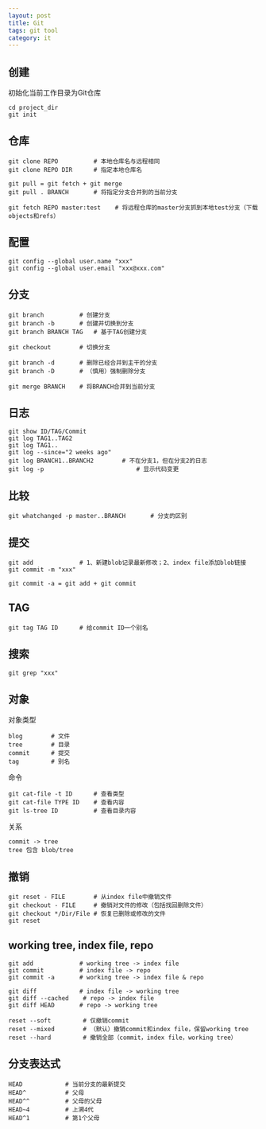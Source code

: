 ```yaml
---
layout: post
title: Git
tags: git tool
category: it
---
```


## 创建

初始化当前工作目录为Git仓库

    cd project_dir
    git init
    
## 仓库

    git clone REPO          # 本地仓库名与远程相同
    git clone REPO DIR      # 指定本地仓库名
    
    git pull = git fetch + git merge
    git pull . BRANCH       # 将指定分支合并到的当前分支
    
    git fetch REPO master:test    # 将远程仓库的master分支抓到本地test分支（下载objects和refs）
        
## 配置

    git config --global user.name "xxx"
    git config --global user.email "xxx@xxx.com"
   
## 分支
    
    git branch          # 创建分支
    git branch -b       # 创建并切换到分支
    git branch BRANCH TAG   # 基于TAG创建分支
    
    git checkout        # 切换分支

    git branch -d       # 删除已经合并到主干的分支
    git branch -D       # （慎用）强制删除分支

    git merge BRANCH    # 将BRANCH合并到当前分支
    
## 日志

    git show ID/TAG/Commit
    git log TAG1..TAG2
    git log TAG1..
    git log --since="2 weeks ago"
    git log BRANCH1..BRANCH2        # 不在分支1，但在分支2的日志
    git log -p                          # 显示代码变更

## 比较

    git whatchanged -p master..BRANCH       # 分支的区别

## 提交

    git add             # 1、新建blob记录最新修改；2、index file添加blob链接
    git commit -m "xxx"
    
    git commit -a = git add + git commit

## TAG

    git tag TAG ID      # 给commit ID一个别名

## 搜索

    git grep "xxx"

## 对象

对象类型

    blog        # 文件
    tree        # 目录
    commit      # 提交
    tag         # 别名

命令

    git cat-file -t ID      # 查看类型
    git cat-file TYPE ID    # 查看内容
    git ls-tree ID          # 查看目录内容

关系

    commit -> tree 
    tree 包含 blob/tree

## 撤销

    git reset - FILE        # 从index file中撤销文件
    git checkout - FILE     # 撤销对文件的修改（包括找回删除文件）
    git checkout */Dir/File # 恢复已删除或修改的文件
    git reset

## working tree, index file, repo

    git add             # working tree -> index file
    git commit          # index file -> repo
    git commit -a       # working tree -> index file & repo
    
    git diff            # index file -> working tree
    git diff --cached    # repo -> index file
    git diff HEAD       # repo -> working tree
    
    reset --soft         # 仅撤销commit
    reset --mixed        # （默认）撤销commit和index file，保留working tree
    reset --hard         # 撤销全部（commit，index file，working tree）

## 分支表达式

    HEAD            # 当前分支的最新提交
    HEAD^           # 父母
    HEAD^^          # 父母的父母
    HEAD~4          # 上溯4代
    HEAD^1          # 第1个父母

